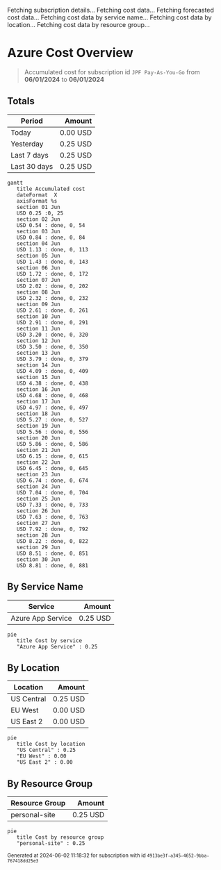 Fetching subscription details...
Fetching cost data...
Fetching forecasted cost data...
Fetching cost data by service name...
Fetching cost data by location...
Fetching cost data by resource group...
# Azure Cost Overview

> Accumulated cost for subscription id `JPF Pay-As-You-Go` from **06/01/2024** to **06/01/2024**

## Totals

|Period|Amount|
|---|---:|
|Today|0.00 USD|
|Yesterday|0.25 USD|
|Last 7 days|0.25 USD|
|Last 30 days|0.25 USD|

```mermaid
gantt
   title Accumulated cost
   dateFormat  X
   axisFormat %s
   section 01 Jun
   USD 0.25 :0, 25
   section 02 Jun
   USD 0.54 : done, 0, 54
   section 03 Jun
   USD 0.84 : done, 0, 84
   section 04 Jun
   USD 1.13 : done, 0, 113
   section 05 Jun
   USD 1.43 : done, 0, 143
   section 06 Jun
   USD 1.72 : done, 0, 172
   section 07 Jun
   USD 2.02 : done, 0, 202
   section 08 Jun
   USD 2.32 : done, 0, 232
   section 09 Jun
   USD 2.61 : done, 0, 261
   section 10 Jun
   USD 2.91 : done, 0, 291
   section 11 Jun
   USD 3.20 : done, 0, 320
   section 12 Jun
   USD 3.50 : done, 0, 350
   section 13 Jun
   USD 3.79 : done, 0, 379
   section 14 Jun
   USD 4.09 : done, 0, 409
   section 15 Jun
   USD 4.38 : done, 0, 438
   section 16 Jun
   USD 4.68 : done, 0, 468
   section 17 Jun
   USD 4.97 : done, 0, 497
   section 18 Jun
   USD 5.27 : done, 0, 527
   section 19 Jun
   USD 5.56 : done, 0, 556
   section 20 Jun
   USD 5.86 : done, 0, 586
   section 21 Jun
   USD 6.15 : done, 0, 615
   section 22 Jun
   USD 6.45 : done, 0, 645
   section 23 Jun
   USD 6.74 : done, 0, 674
   section 24 Jun
   USD 7.04 : done, 0, 704
   section 25 Jun
   USD 7.33 : done, 0, 733
   section 26 Jun
   USD 7.63 : done, 0, 763
   section 27 Jun
   USD 7.92 : done, 0, 792
   section 28 Jun
   USD 8.22 : done, 0, 822
   section 29 Jun
   USD 8.51 : done, 0, 851
   section 30 Jun
   USD 8.81 : done, 0, 881
```

## By Service Name

|Service|Amount|
|---|---:|
|Azure App Service|0.25 USD|

```mermaid
pie
   title Cost by service
   "Azure App Service" : 0.25
```

## By Location

|Location|Amount|
|---|---:|
|US Central|0.25 USD|
|EU West|0.00 USD|
|US East 2|0.00 USD|

```mermaid
pie
   title Cost by location
   "US Central" : 0.25
   "EU West" : 0.00
   "US East 2" : 0.00
```

## By Resource Group

|Resource Group|Amount|
|---|---:|
|personal-site|0.25 USD|

```mermaid
pie
   title Cost by resource group
   "personal-site" : 0.25
```

<sup>Generated at 2024-06-02 11:18:32 for subscription with id `4913be3f-a345-4652-9bba-767418dd25e3`</sup>
